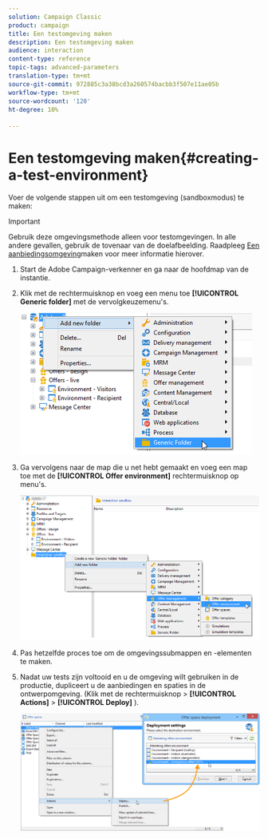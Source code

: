 ```yaml
---
solution: Campaign Classic
product: campaign
title: Een testomgeving maken
description: Een testomgeving maken
audience: interaction
content-type: reference
topic-tags: advanced-parameters
translation-type: tm+mt
source-git-commit: 972885c3a38bcd3a260574bacbb3f507e11ae05b
workflow-type: tm+mt
source-wordcount: '120'
ht-degree: 10%

---
```



# Een testomgeving maken{#creating-a-test-environment}

Voer de volgende stappen uit om een testomgeving (sandboxmodus) te maken:

>[!IMPORTANT]
>
>Gebruik deze omgevingsmethode alleen voor testomgevingen. In alle andere gevallen, gebruik de tovenaar van de doelafbeelding. Raadpleeg [Een aanbiedingsomgeving](../../interaction/using/live-design-environments.md#creating-an-offer-environment)maken voor meer informatie hierover.

1. Start de Adobe Campaign-verkenner en ga naar de hoofdmap van de instantie.
1. Klik met de rechtermuisknop en voeg een menu toe **[!UICONTROL Generic folder]** met de vervolgkeuzemenu&#39;s.

   ![](assets/offer_env_creation_001.png)

1. Ga vervolgens naar de map die u net hebt gemaakt en voeg een map toe met de **[!UICONTROL Offer environment]** rechtermuisknop op menu&#39;s.

   ![](assets/offer_env_creation_001bis.png)

1. Pas hetzelfde proces toe om de omgevingssubmappen en -elementen te maken.
1. Nadat uw tests zijn voltooid en u de omgeving wilt gebruiken in de productie, dupliceert u de aanbiedingen en spaties in de ontwerpomgeving. (Klik met de rechtermuisknop > **[!UICONTROL Actions]** > **[!UICONTROL Deploy]** ).

   ![](assets/migration_interaction_5.png)

